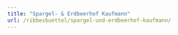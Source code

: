 ```yaml
---
title: "Spargel- & Erdbeerhof Kaufmann"
url: /ribbesbuettel/spargel-und-erdbeerhof-kaufmann/
---
```

